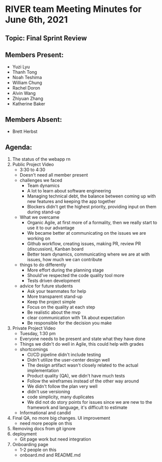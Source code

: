 # RIVER team Meeting Minutes for June 6th, 2021

## Topic: Final Sprint Review

## Members Present:
- Yuzi Lyu
- Thanh Tong
- Noah Teshima
- William Chung
- Rachel Doron
- Alvin Wang
- Zhiyuan Zhang
- Katherine Baker
    
## Members Absent:
- Brett Herbst


## Agenda:
1. The status of the webapp rn
2. Public Project Video
   - 3:30 to 4:30
   - Doesn't need all member present
   - challenges we faced
     - Team dynamics
     - A lot to learn about software engineering
     - Managing technical debt, the balance between coming up with new features and keeping the app together
     - Blockers didn't get the highest priority, providing input on them during stand-up
   - What we overcame
     - Organic Agile, at first more of a formality, then we really start to use it to our advantage
     - We became better at communicating on the issues we are working on
     - Github workflow, creating issues, making PR, review PR (discussion), Kanban board
     - Better team dynamics, communicating where we are at with issues, how much we can contribute
   - things to do differently
     - More effort during the planning stage
     - Should've respected the code quality tool more
     - Tests driven development
   - advice for future students
     - Ask your teammates for help
     - More transparent stand-up
     - Keep the project simple
     - Focus on the quality at each step
     - Be realistic about the mvp
     - clear communication with TA about expectation
     - Be responsible for the decision you make
3. Private Project Video
   - Tuesday, 1:30 pm
   - Everyone needs to be present and state what they have done
   - Things we didn't do well in Agile, this could help with grades
   - shortcomings
     - CI/CD pipeline didn't include testing
     - Didn't utilize the user-center design well
     - The design artifact wasn't closely related to the actual implementation
     - Product quality (QA), we didn't have much tests
     - Follow the wireframes instead of the other way around
     - We didn't follow the plan very well
     - didn't use versioning
     - code simplicity, many duplicates
     - We did not do story points for issues since we are new to the framework and language, it's difficult to estimate
   - Informational and candid
4. Final QA, no more big changes. UI improvement
   - need more people on this
5. Removing docs from git ignore
6. deployment
   - Git page work but need integration
7. Onboarding page
   - 1-2 people on this
   - onboard.md and README.md
